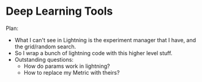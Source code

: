 # Deep Learning Tools

Plan:
- What I can't see in Lightning is the experiment manager
  that I have, and the grid/random search.
- So I wrap a bunch of lightning code with this higher
  level stuff.
- Outstanding questions:
  * How do params work in lightning?
  * How to replace my Metric with theirs?
